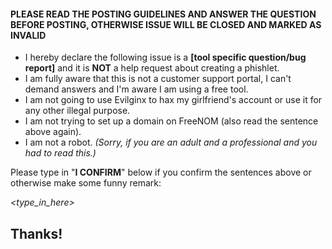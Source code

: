 #### PLEASE READ THE POSTING GUIDELINES AND ANSWER THE QUESTION BEFORE POSTING, OTHERWISE ISSUE WILL BE CLOSED AND MARKED AS INVALID

* I hereby declare the following issue is a **[tool specific question/bug report]** and it is **NOT** a help request about creating a phishlet.
* I am fully aware that this is not a customer support portal, I can't demand answers and I'm aware I am using a free tool.
* I am not going to use Evilginx to hax my girlfriend's account or use it for any other illegal purpose.
* I am not trying to set up a domain on FreeNOM (also read the sentence above again).
* I am not a robot.
*(Sorry, if you are an adult and a professional and you had to read this.)*

Please type in "**I CONFIRM**" below if you confirm the sentences above or otherwise make some funny remark:

*<type_in_here>*

Thanks!
--

